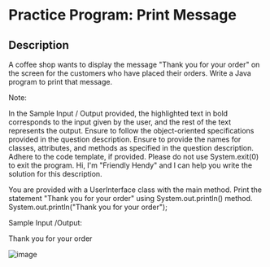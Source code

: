 # Practice Program: Print Message

## Description 

A coffee shop wants to display the message "Thank you for your order" on the screen for the customers who have placed their orders. Write a Java program to print that message.


Note:

In the Sample Input / Output provided, the highlighted text in bold corresponds to the input given by the user, and the rest of the text represents the output.
Ensure to follow the object-oriented specifications provided in the question description.
Ensure to provide the names for classes, attributes, and methods as specified in the question description.
Adhere to the code template, if provided.
Please do not use System.exit(0) to exit the program.
Hi, I'm "Friendly Hendy" and I can help you write the solution for this description.

You are provided with a UserInterface class with the main method. 
Print the statement "Thank you for your order" using System.out.println() method. 
System.out.println("Thank you for your order");

Sample Input /Output:

Thank you for your order

![image](https://github.com/Tan12d/PWC_Programming_Fundamentals-Java/assets/100254217/f13fd41f-1608-4b1e-9541-9c516c5423ff)
